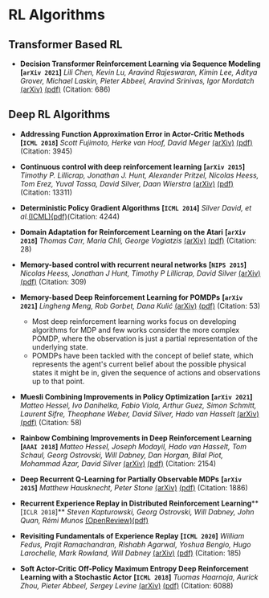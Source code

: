 # RL Algorithms

## Transformer Based RL

- **Decision Transformer Reinforcement Learning via Sequence Modeling**
 **[`arXiv 2021`]** *Lili Chen, Kevin Lu, Aravind Rajeswaran, Kimin Lee, Aditya Grover, Michael Laskin, Pieter Abbeel, Aravind Srinivas, Igor Mordatch* [(arXiv)](http://arxiv.org/abs/2106.01345) [(pdf)](./Decision%20Transformer%20-%20Reinforcement%20Learning%20via%20Sequence%20Modeling.pdf) (Citation: 686)


## Deep RL Algorithms

- **Addressing Function Approximation Error in Actor-Critic Methods**
 **[`ICML 2018`]** *Scott Fujimoto, Herke van Hoof, David Meger* [(arXiv)](http://arxiv.org/abs/1802.09477) [(pdf)](./Addressing%20Function%20Approximation%20Error%20in%20Actor-Critic%20Methods.pdf)(Citation: 3945)

 - **Continuous control with deep reinforcement learning**
 **[`arXiv 2015`]** *Timothy P. Lillicrap, Jonathan J. Hunt, Alexander Pritzel, Nicolas Heess, Tom Erez, Yuval Tassa, David Silver, Daan Wierstra* [(arXiv)](http://arxiv.org/abs/1509.02971) [(pdf)](./Continuous%20control%20with%20deep%20reinforcement%20learning.pdf) (Citation: 13311)


 - **Deterministic Policy Gradient Algorithms** **[`ICML 2014`]** *Silver David, et al.*[(ICML)](http://proceedings.mlr.press/v32/silver14.pdf)[(pdf)](./Deterministic%20Policy%20Gradient%20Algorithms.pdf)(Citation: 4244)

- **Domain Adaptation for Reinforcement Learning on the Atari**
 **[`arXiv 2018`]** *Thomas Carr, Maria Chli, George Vogiatzis* [(arXiv)](http://arxiv.org/abs/1812.07452) [(pdf)](./Domain%20adaptation%20for%20reinforcement%20learning%20on%20atari.pdf) (Citation: 28)

- **Memory-based control with recurrent neural networks**
 **[`NIPS 2015`]** *Nicolas Heess, Jonathan J Hunt, Timothy P Lillicrap, David Silver* [(arXiv)](http://arxiv.org/abs/1512.04455) [(pdf)](./Memory-based%20control%20with%20recurrent%20neural%20networks.pdf) (Citation: 309)

 - **Memory-based Deep Reinforcement Learning for POMDPs**
 **[`arXiv 2021`]** *Lingheng Meng, Rob Gorbet, Dana Kulić* [(arXiv)](http://arxiv.org/abs/2102.12344) [(pdf)](./Memory-based%20Deep%20Reinforcement%20Learning%20for%20POMDPs.pdf) (Citation: 53)
    - Most deep reinforcement learning works focus on developing algorithms for MDP and few works consider the more complex POMDP, where the observation is just a partial representation of the underlying state. 
    - POMDPs have been tackled with the concept of belief state, which represents the agent's current belief about the possible physical states it might be in, given the sequence of actions and observations up to that point. 

 - **Muesli Combining Improvements in Policy Optimization**
 **[`arXiv 2021`]** *Matteo Hessel, Ivo Danihelka, Fabio Viola, Arthur Guez, Simon Schmitt, Laurent Sifre, Theophane Weber, David Silver, Hado van Hasselt* [(arXiv)](http://arxiv.org/abs/2104.06159) [(pdf)](./Muesli%20-%20Combining%20Improvements%20in%20Policy%20Optimization.pdf) (Citation: 58)

 - **Rainbow Combining Improvements in Deep Reinforcement Learning**
 **[`AAAI 2018`]** *Matteo Hessel, Joseph Modayil, Hado van Hasselt, Tom Schaul, Georg Ostrovski, Will Dabney, Dan Horgan, Bilal Piot, Mohammad Azar, David Silver* [(arXiv)](http://arxiv.org/abs/1710.02298) [(pdf)](./Rainbow%20-%20Combining%20Improvements%20in%20Deep%20Reinforcement%20Learning.pdf) (Citation: 2154)

- **Deep Recurrent Q-Learning for Partially Observable MDPs**
 **[`arXiv 2015`]** *Matthew Hausknecht, Peter Stone* [(arXiv)](http://arxiv.org/abs/1507.06527) [(pdf)](./Recurrent%20DQN.pdf) (Citation: 1886)

 - **Recurrent Experience Replay in Distributed Reinforcement Learning****[`ICLR 2018`]** *Steven Kapturowski, Georg Ostrovski, Will Dabney, John Quan, Rémi Munos* [(OpenReview)](https://openreview.net/pdf?id=r1lyTjAqYX)[(pdf)](./RECURRENT%20EXPERIENCE%20REPLAY%20IN%20DISTRIBUTED%20REINFORCEMENT%20LEARNING.pdf)

- **Revisiting Fundamentals of Experience Replay**
 **[`ICML 2020`]** *William Fedus, Prajit Ramachandran, Rishabh Agarwal, Yoshua Bengio, Hugo Larochelle, Mark Rowland, Will Dabney* [(arXiv)](http://arxiv.org/abs/2007.06700) [(pdf)](./Revisiting%20Fundamentals%20of%20Experience%20Replay.pdf) (Citation: 185)

 - **Soft Actor-Critic Off-Policy Maximum Entropy Deep Reinforcement
  Learning with a Stochastic Actor**
 **[`ICML 2018`]** *Tuomas Haarnoja, Aurick Zhou, Pieter Abbeel, Sergey Levine* [(arXiv)](http://arxiv.org/abs/1801.01290) [(pdf)](./Soft%20Actor-Critic%20Off-Policy%20Maximum%20Entropy%20Deep%20Reinforcement%20Learning%20with%20a%20Stochastic%20Actor.pdf) (Citation: 6088)














